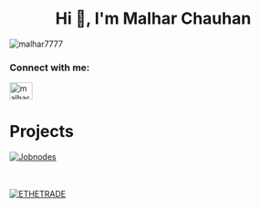 <h1 align="center">Hi 👋, I'm Malhar Chauhan</h1>

<p align="left"> <img src="https://komarev.com/ghpvc/?username=malhar7777&label=Profile%20views&color=0e75b6&style=flat" alt="malhar7777" /> </p>


<h3 align="left">Connect with me:</h3>
<p align="left">
<a href="https://twitter.com/malhar_7" target="blank"><img align="center" src="https://raw.githubusercontent.com/rahuldkjain/github-profile-readme-generator/master/src/images/icons/Social/twitter.svg" alt="malhar_7" height="30" width="40" /></a>
</p>

# Projects
<a href="https://job-nodes.vercel.app/" target="blank"> ![Jobnodes](https://github.com/malharchauhan7/malharchauhan7/assets/72789303/ac666c86-3ad7-49e4-96f6-50d98c0df35c)
 </a>

<br></br>
<a target="_blank" href="https://dulcet-gumption-c97ca7.netlify.app/" >
![ETHETRADE](https://github.com/malharchauhan7/malharchauhan7/assets/72789303/f555b9be-25a8-4c4f-932a-e35593d89478)
</a>
